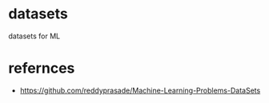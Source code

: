# datasets
datasets for ML

# refernces
- https://github.com/reddyprasade/Machine-Learning-Problems-DataSets
